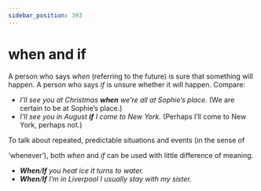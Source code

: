 ```yaml
---
sidebar_position: 393
---
```


# when and if

A person who says *when* (referring to the future) is sure that something will happen. A person who says *if* is unsure whether it will happen. Compare:

- *I’ll see you at Christmas **when** we’re all at Sophie’s place.* (We are certain to be at Sophie’s place.)
- *I’ll see you in August **if** I come to New York.* (Perhaps I’ll come to New York, perhaps not.)

To talk about repeated, predictable situations and events (in the sense of

‘whenever’), both *when* and *if* can be used with little difference of meaning.

- ***When**/**If** you heat ice it turns to water.*
- ***When**/**If** I’m in Liverpool I usually stay with my sister.*
